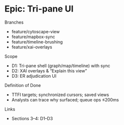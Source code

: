 # Epic: Tri-pane UI

Branches

- feature/cytoscape-view
- feature/mapbox-sync
- feature/timeline-brushing
- feature/xai-overlays

Scope

- D1: Tri-pane shell (graph/map/timeline) with sync
- D2: XAI overlays & “Explain this view”
- D3: ER adjudication UI

Definition of Done

- TTFI targets; synchronized cursors; saved views
- Analysts can trace why surfaced; queue ops ≤200ms

Links

- Sections 3–4: D1–D3
